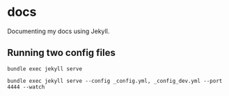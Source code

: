 # docs
Documenting my docs using Jekyll.

## Running two config files

```
bundle exec jekyll serve
```

```
bundle exec jekyll serve --config _config.yml, _config_dev.yml --port 4444 --watch
```
